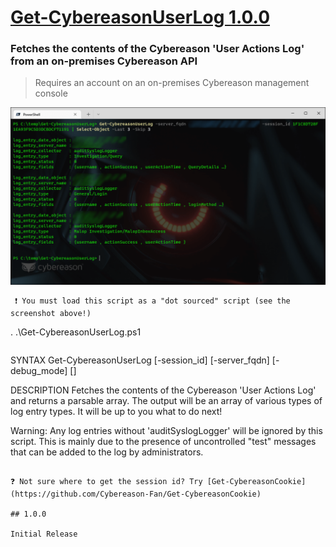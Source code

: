 # [Get-CybereasonUserLog 1.0.0](https://github.com/Cybereason-Fan/Get-CybereasonUserLog)

### Fetches the contents of the Cybereason 'User Actions Log' from an on-premises Cybereason API
> Requires an account on an on-premises Cybereason management console

![image](usage-Get-CybereasonUserLog.png)

```
 ❗ You must load this script as a "dot sourced" script (see the screenshot above!)

```
. .\Get-CybereasonUserLog.ps1
```
```
SYNTAX
Get-CybereasonUserLog [-session_id] <String> [-server_fqdn] <String> [-debug_mode] [<CommonParameters>]


DESCRIPTION
Fetches the contents of the Cybereason 'User Actions Log' and returns a parsable array. The output will be an array of various types of log entry types. It will be up to you what to do next!

Warning: Any log entries without 'auditSyslogLogger' will be ignored by this script. This is mainly due to the presence of uncontrolled "test" messages that can be added to the log by administrators.

``` 

❓ Not sure where to get the session id? Try [Get-CybereasonCookie](https://github.com/Cybereason-Fan/Get-CybereasonCookie)

## 1.0.0

Initial Release

